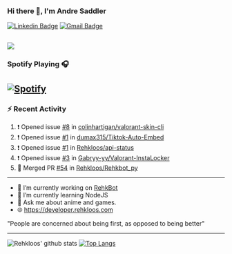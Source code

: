 ### Hi there 👋, I'm Andre Saddler
[![Linkedin Badge](https://img.shields.io/badge/-andrexsaddler-blue?style=flat-square&logo=Linkedin&logoColor=white&link=https://www.linkedin.com/in/andrexsaddler/)](https://www.linkedin.com/in/andrexsaddler/)
[![Gmail Badge](https://img.shields.io/badge/-contact@rehkloos.com-c14438?style=flat-square&logo=Gmail&logoColor=white&link=mailto:contact@rehkloos.com)](mailto:contact@rehkloos.com)

![](https://komarev.com/ghpvc/?username=Rehkloos&color=dc143c)
---
### Spotify Playing 🎧

[![Spotify](https://novatorem.rehkloos.vercel.app/api/spotify)](https://open.spotify.com/user/Rehkloos)
---

### :zap: Recent Activity

<!--START_SECTION:activity-->
1. ❗️ Opened issue [#8](https://github.com/colinhartigan/valorant-skin-cli/issues/8) in [colinhartigan/valorant-skin-cli](https://github.com/colinhartigan/valorant-skin-cli)
2. ❗️ Opened issue [#1](https://github.com/dumax315/Tiktok-Auto-Embed/issues/1) in [dumax315/Tiktok-Auto-Embed](https://github.com/dumax315/Tiktok-Auto-Embed)
3. ❗️ Opened issue [#1](https://github.com/Rehkloos/api-status/issues/1) in [Rehkloos/api-status](https://github.com/Rehkloos/api-status)
4. ❗️ Opened issue [#3](https://github.com/Gabryy-yy/Valorant-InstaLocker/issues/3) in [Gabryy-yy/Valorant-InstaLocker](https://github.com/Gabryy-yy/Valorant-InstaLocker)
5. 🎉 Merged PR [#54](https://github.com/Rehkloos/Rehkbot_py/pull/54) in [Rehkloos/Rehkbot_py](https://github.com/Rehkloos/Rehkbot_py)
<!--END_SECTION:activity-->

---

- 🔭 I’m currently working on [RehkBot](https://github.com/Rehkloos/Rehkbot_py)
- 🌱 I’m currently learning NodeJS
- 💬 Ask me about anime and games.
- 🌐 https://developer.rehkloos.com

"People are concerned about being first, as opposed to being better"

---
![Rehkloos' github stats](https://github-readme-stats.vercel.app/api?username=Rehkloos&count_private=true)
[![Top Langs](https://github-readme-stats.vercel.app/api/top-langs/?username=Rehkloos&layout=compact)](https://github.com/anuraghazra/github-readme-stats)
